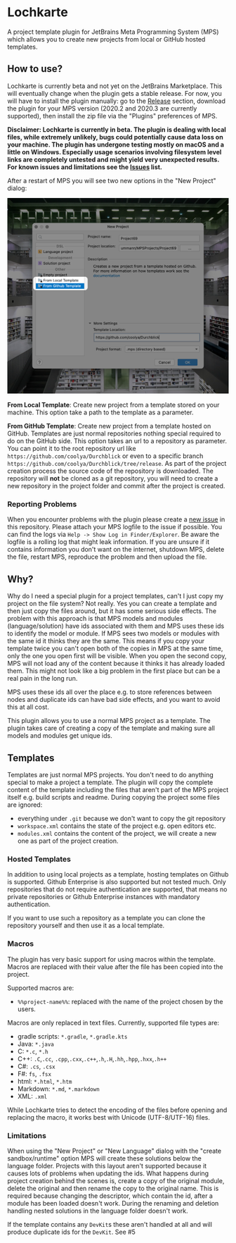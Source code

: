 # Lochkarte
A project template plugin for JetBrains Meta Programming System (MPS) which allows you to create new projects from local
or GitHub hosted templates. 

## How to use?

Lochkarte is currently beta and not yet on the JetBrains Marketplace. This will eventually change when the plugin gets a stable release.
For now, you will have to install the plugin manually: go to the [Release](https://github.com/coolya/Lochkarte/releases) section, download the plugin for your MPS version (2020.2 and 2020.3 are currently supported),
then install the zip file via the "Plugins" preferences of MPS. 

**Disclaimer: Lochkarte is currently in beta. The plugin is dealing with local files, while extremely unlikely, bugs could potentially cause data loss on your machine. 
The plugin has undergone testing mostly on macOS and a little on Windows. Especially usage scenarios involving filesystem level links are completely untested and might 
yield very unexpected results. For known issues and limitations see the [Issues](https://github.com/coolya/Lochkarte/issues) list.**

After a restart of MPS you will see two new options in the "New Project" dialog: 

![new project](new_project.png)

**From Local Template**: Create new project from a template stored on your machine. This option take a path to the
template as a parameter.

**From GitHub Template**: Create new project from a template hosted on GitHub. Templates are just normal repositories nothing special 
required to do on the GitHub side. This option takes an url to a repository as parameter. You can point it to the root repository url like 
`https://github.com/coolya/Durchblick` or even to a specific branch `https://github.com/coolya/Durchblick/tree/release`. As part of the 
project creation process the source code of the repository is downloaded. The repository will **not** be cloned as a git repository, you will 
need to create a new repository in the project folder and commit after the project is created.

### Reporting Problems

When you encounter problems with the plugin please create a [new issue](https://github.com/coolya/Lochkarte/issues/new) in this repository. Please attach
your MPS logfile to the issue if possible. You can find the logs via `Help -> Show Log in Finder/Explorer`. Be aware the logfile is a rolling log that 
might leak information. If you are unsure if it contains information you don't want on the internet, shutdown MPS, delete the file, restart MPS, reproduce the
problem and then upload the file.

## Why?

Why do I need a special plugin for a project templates, can't I just copy my project on the file system? Not really. 
Yes you can create a template and then just copy the files around, but it has some serious side effects. 
The problem with this approach is that MPS models and modules (language/solution) have ids associated with them and MPS 
uses these ids to identify the model or module. If MPS sees two models or modules with the same id it thinks they are the same. 
This means if you copy your template twice you can't open both of the copies in MPS at the same time, 
only the one you open first will be visible. When you open the second copy, MPS will not load any of the content because 
it thinks it has already loaded them. This might not look like a big problem in the first place but can be a real pain in the long run. 

MPS uses these ids all over the place e.g. to store references between nodes and duplicate ids can have bad side effects,
and you want to avoid this at all cost. 

This plugin allows you to use a normal MPS project as a template. The plugin takes care of creating a copy of the template 
and making sure all models and modules get unique ids. 

## Templates

Templates are just normal MPS projects. You don't need to do anything special to make a project a template. 
The plugin will copy the complete content of the template including the files that aren't part of the MPS project itself 
e.g. build scripts and readme. During copying the project some files are ignored: 

- everything under `.git` because we don't want to copy the git repository 
- `workspace.xml` contains the state of the project e.g. open editors etc.
- `modules.xml` contains the content of the project, we will create a new one as part of the project creation.

### Hosted Templates

In addition to using local projects as a template, hosting templates on Github is supported. Github Enterprise is also 
supported but not tested much. Only repositories that do not require authentication are supported, that means no private
repositories or Github Enterprise instances with mandatory authentication. 

If you want to use such a repository as a template you can clone the repository yourself and then use it as a local template.

### Macros

The plugin has very basic support for using macros within the template. Macros are replaced with their value after the
file has been copied into the project.

Supported macros are: 

- `%%project-name%%`: replaced with the name of the project chosen by the users.

Macros are only replaced in text files. Currently, supported file types are:

- gradle scripts: `*.gradle`, `*.gradle.kts`
- Java: `*.java`
- C: `*.c`, `*.h`
- C++: `.C`,`.cc`, `.cpp`,`.cxx`,`.c++`,`.h`,`.H`,`.hh`,`.hpp`,`.hxx`,`.h++`
- C#: `.cs`, `.csx`
- F#: `fs`, `.fsx`
- html: `*.html`, `*.htm`
- Markdown: `*.md`, `*.markdown`
- XML: `.xml` 

While Lochkarte tries to detect the encoding of the files before opening and replacing the macro, it works best with
Unicode (UTF-8/UTF-16) files.

### Limitations

When using the "New Project" or "New Language" dialog with the "create sandbox/runtime" option MPS will create these
solutions below the language folder. Projects with this layout aren't supported because it causes lots of problems when
updating the ids. What happens during project creation behind the scenes is, create a copy of the original module, 
delete the original and then rename the copy to the original name. This is required because changing the descriptor, which contain the id,
after a module has been loaded doesn't work. During the renaming and deletion handling nested solutions in the language folder
doesn't work.

If the template contains any `DevKit`s these aren't handled at all and will produce duplicate 
ids for the `DevKit`. See #5